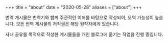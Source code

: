 +++
title = "about"
date = "2020-05-28"
aliases = ["about"]
+++

번역 게시물은 번역기와 함께 주관적인 이해를 바탕으로 작성되어, 오역 가능성이 높습니다.
모든 번역 게시물의 저작권은 해당 원작자에게 있습니다.

사내 공유를 목적으로 작성한 게시물들을 개인 블로그에 옮기는 작업을 진행 중입니다.
